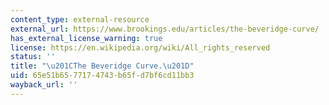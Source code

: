 ```yaml
---
content_type: external-resource
external_url: https://www.brookings.edu/articles/the-beveridge-curve/
has_external_license_warning: true
license: https://en.wikipedia.org/wiki/All_rights_reserved
status: ''
title: "\u201CThe Beveridge Curve.\u201D"
uid: 65e51b65-7717-4743-b65f-d7bf6cd11bb3
wayback_url: ''
---
```

